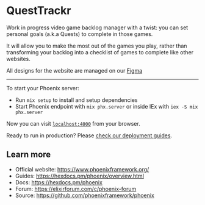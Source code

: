 # QuestTrackr

Work in progress video game backlog manager with a twist: you can set personal goals (a.k.a Quests) to complete in those games.

It will allow you to make the most out of the games you play, rather than transforming your backlog into a checklist of games to complete like other websites.

All designs for the website are managed on our [Figma](https://www.figma.com/files/project/102626058/Designs?fuid=1270712706134823022)

---

To start your Phoenix server:

  * Run `mix setup` to install and setup dependencies
  * Start Phoenix endpoint with `mix phx.server` or inside IEx with `iex -S mix phx.server`

Now you can visit [`localhost:4000`](http://localhost:4000) from your browser.

Ready to run in production? Please [check our deployment guides](https://hexdocs.pm/phoenix/deployment.html).

## Learn more

  * Official website: https://www.phoenixframework.org/
  * Guides: https://hexdocs.pm/phoenix/overview.html
  * Docs: https://hexdocs.pm/phoenix
  * Forum: https://elixirforum.com/c/phoenix-forum
  * Source: https://github.com/phoenixframework/phoenix
